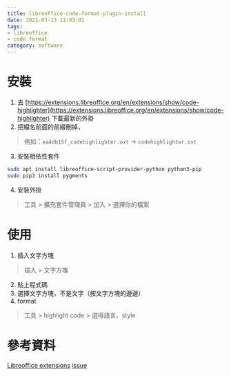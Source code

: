 ```yaml
---
title: libreoffice-code-format-plugin-install
date: 2021-03-13 11:03:01
tags:
- libreoffice
- code format
category: software
---
```


# 安裝
1. 去 [https://extensions.libreoffice.org/en/extensions/show/code-highlighter](https://extensions.libreoffice.org/en/extensions/show/code-highlighter) 下載最新的外掛
2. 把檔名前面的前綴刪掉，
> 例如：`ea4db15f_codehighlighter.oxt` -> `codehighlighter.oxt`
3. 安裝相依性套件  
```bash
sudo apt install libreoffice-script-provider-python python3-pip
sudo pip3 install pygments
```
4. 安裝外掛  
> 工具 > 擴充套件管理員 > 加入 > 選擇你的檔案

# 使用
1. 插入文字方塊  
> 插入 > 文字方塊
2. 貼上程式碼
3. 選擇文字方塊，不是文字（按文字方塊的邊邊）
4. format  
> 工具 > highlight code > 選得語言、style

# 參考資料
[Libreoffice extensions](https://extensions.libreoffice.org/en/extensions/show/code-highlighter)
[issue](https://github.com/slgobinath/libreoffice-code-highlighter/issues/29#issuecomment-635216707)
